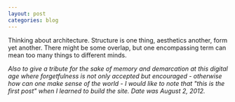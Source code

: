 ```yaml
---
layout: post
categories: blog
---
```

Thinking about architecture. Structure is one thing, aesthetics another, form yet another. There might be some overlap, but one encompassing term can mean too many things to different minds.

_Also to give a tribute for the sake of memory and demarcation at this digital age where forgetfulness is not only accepted but encouraged - otherwise how can one make sense of the world - I would like to note that "this is the first post" when I learned to build the site. Date was August 2, 2012._